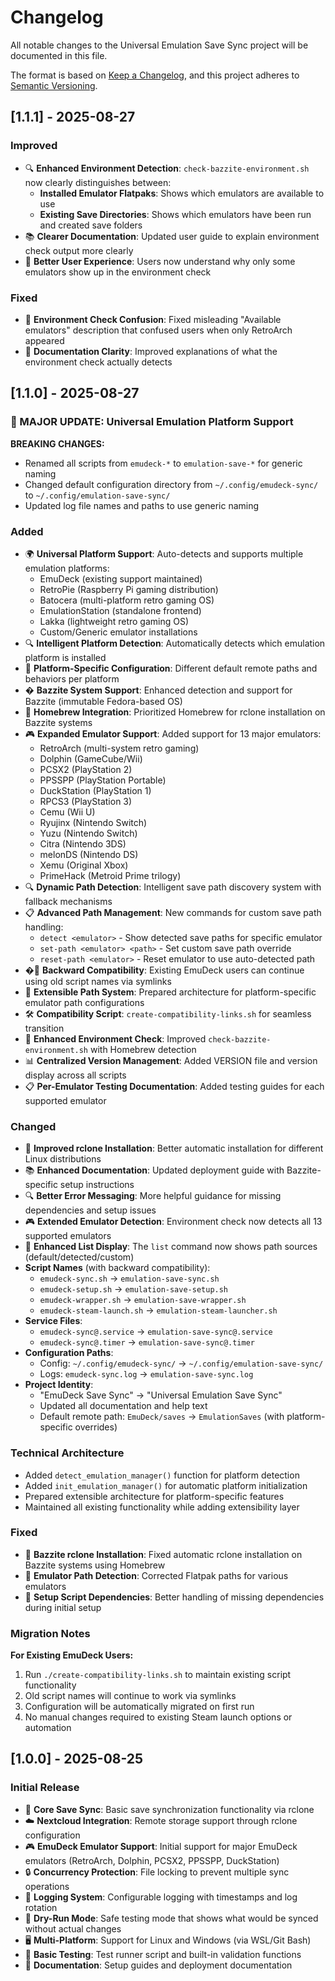 # Changelog

All notable changes to the Universal Emulation Save Sync project will be documented in this file.

The format is based on [Keep a Changelog](https://keepachangelog.com/en/1.0.0/),
and this project adheres to [Semantic Versioning](https://semver.org/spec/v2.0.0.html).

## [1.1.1] - 2025-08-27

### Improved
- 🔍 **Enhanced Environment Detection**: `check-bazzite-environment.sh` now clearly distinguishes between:
  - **Installed Emulator Flatpaks**: Shows which emulators are available to use
  - **Existing Save Directories**: Shows which emulators have been run and created save folders
- 📚 **Clearer Documentation**: Updated user guide to explain environment check output more clearly
- 🎯 **Better User Experience**: Users now understand why only some emulators show up in the environment check

### Fixed
- 🔧 **Environment Check Confusion**: Fixed misleading "Available emulators" description that confused users when only RetroArch appeared
- 📝 **Documentation Clarity**: Improved explanations of what the environment check actually detects

## [1.1.0] - 2025-08-27

### 🎯 MAJOR UPDATE: Universal Emulation Platform Support

**BREAKING CHANGES:**
- Renamed all scripts from `emudeck-*` to `emulation-save-*` for generic naming
- Changed default configuration directory from `~/.config/emudeck-sync/` to `~/.config/emulation-save-sync/`
- Updated log file names and paths to use generic naming

### Added
- 🌍 **Universal Platform Support**: Auto-detects and supports multiple emulation platforms:
  - EmuDeck (existing support maintained)
  - RetroPie (Raspberry Pi gaming distribution)
  - Batocera (multi-platform retro gaming OS)
  - EmulationStation (standalone frontend)
  - Lakka (lightweight retro gaming OS)
  - Custom/Generic emulator installations
- 🔍 **Intelligent Platform Detection**: Automatically detects which emulation platform is installed
- 🎯 **Platform-Specific Configuration**: Different default remote paths and behaviors per platform
- � **Bazzite System Support**: Enhanced detection and support for Bazzite (immutable Fedora-based OS)
- 🍺 **Homebrew Integration**: Prioritized Homebrew for rclone installation on Bazzite systems  
- 🎮 **Expanded Emulator Support**: Added support for 13 major emulators:
  - RetroArch (multi-system retro gaming)
  - Dolphin (GameCube/Wii)
  - PCSX2 (PlayStation 2) 
  - PPSSPP (PlayStation Portable)
  - DuckStation (PlayStation 1)
  - RPCS3 (PlayStation 3)
  - Cemu (Wii U)
  - Ryujinx (Nintendo Switch)
  - Yuzu (Nintendo Switch)
  - Citra (Nintendo 3DS)
  - melonDS (Nintendo DS)
  - Xemu (Original Xbox)
  - PrimeHack (Metroid Prime trilogy)
- 🔍 **Dynamic Path Detection**: Intelligent save path discovery system with fallback mechanisms
- 📋 **Advanced Path Management**: New commands for custom save path handling:
  - `detect <emulator>` - Show detected save paths for specific emulator
  - `set-path <emulator> <path>` - Set custom save path override
  - `reset-path <emulator>` - Reset emulator to use auto-detected path
- �🔄 **Backward Compatibility**: Existing EmuDeck users can continue using old script names via symlinks
- 📁 **Extensible Path System**: Prepared architecture for platform-specific emulator path configurations
- 🛠️ **Compatibility Script**: `create-compatibility-links.sh` for seamless transition
- 🔧 **Enhanced Environment Check**: Improved `check-bazzite-environment.sh` with Homebrew detection
- 📊 **Centralized Version Management**: Added VERSION file and version display across all scripts
- 📋 **Per-Emulator Testing Documentation**: Added testing guides for each supported emulator

### Changed
- 🔧 **Improved rclone Installation**: Better automatic installation for different Linux distributions
- 📚 **Enhanced Documentation**: Updated deployment guide with Bazzite-specific setup instructions
- 🔍 **Better Error Messaging**: More helpful guidance for missing dependencies and setup issues
- 🎮 **Extended Emulator Detection**: Environment check now detects all 13 supported emulators
- 📝 **Enhanced List Display**: The `list` command now shows path sources (default/detected/custom)
- **Script Names** (with backward compatibility):
  - `emudeck-sync.sh` → `emulation-save-sync.sh`
  - `emudeck-setup.sh` → `emulation-save-setup.sh`
  - `emudeck-wrapper.sh` → `emulation-save-wrapper.sh`
  - `emudeck-steam-launch.sh` → `emulation-steam-launcher.sh`
- **Service Files**:
  - `emudeck-sync@.service` → `emulation-save-sync@.service`
  - `emudeck-sync@.timer` → `emulation-save-sync@.timer`
- **Configuration Paths**:
  - Config: `~/.config/emudeck-sync/` → `~/.config/emulation-save-sync/`
  - Logs: `emudeck-sync.log` → `emulation-save-sync.log`
- **Project Identity**: 
  - "EmuDeck Save Sync" → "Universal Emulation Save Sync"
  - Updated all documentation and help text
  - Default remote path: `EmuDeck/saves` → `EmulationSaves` (with platform-specific overrides)

### Technical Architecture
- Added `detect_emulation_manager()` function for platform detection
- Added `init_emulation_manager()` for automatic platform initialization
- Prepared extensible architecture for platform-specific features
- Maintained all existing functionality while adding extensibility layer

### Fixed
- 🐧 **Bazzite rclone Installation**: Fixed automatic rclone installation on Bazzite systems using Homebrew
- 📁 **Emulator Path Detection**: Corrected Flatpak paths for various emulators
- 🔧 **Setup Script Dependencies**: Better handling of missing dependencies during initial setup

### Migration Notes
**For Existing EmuDeck Users:**
1. Run `./create-compatibility-links.sh` to maintain existing script functionality
2. Old script names will continue to work via symlinks
3. Configuration will be automatically migrated on first run
4. No manual changes required to existing Steam launch options or automation

## [1.0.0] - 2025-08-25

### Initial Release
- 🔄 **Core Save Sync**: Basic save synchronization functionality via rclone
- ☁️ **Nextcloud Integration**: Remote storage support through rclone configuration
- 🎮 **EmuDeck Emulator Support**: Initial support for major EmuDeck emulators (RetroArch, Dolphin, PCSX2, PPSSPP, DuckStation)
- 🔒 **Concurrency Protection**: File locking to prevent multiple sync operations
- 📝 **Logging System**: Configurable logging with timestamps and log rotation
- 🧪 **Dry-Run Mode**: Safe testing mode that shows what would be synced without actual changes
- 🖥️ **Multi-Platform**: Support for Linux and Windows (via WSL/Git Bash)
- 🧪 **Basic Testing**: Test runner script and built-in validation functions
- 📖 **Documentation**: Setup guides and deployment documentation